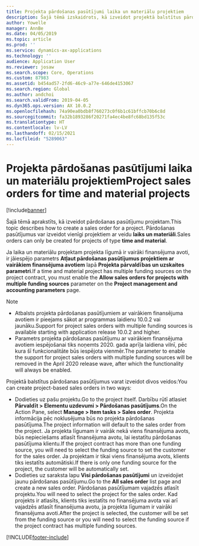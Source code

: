 ```yaml
---
title: Projekta pārdošanas pasūtījumi laika un materiālu projektiem
description: Šajā tēmā izskaidrots, kā izveidot projektā balstītus pārdošanas pasūtījumus laika un materiālu projektiem.
author: Yowelle
manager: AnnBe
ms.date: 04/05/2019
ms.topic: article
ms.prod: ''
ms.service: dynamics-ax-applications
ms.technology: ''
audience: Application User
ms.reviewer: josaw
ms.search.scope: Core, Operations
ms.custom: 87983
ms.assetid: b454ad57-2fd6-46c9-a77e-646de4153067
ms.search.region: Global
ms.author: andchoi
ms.search.validFrom: 2019-04-05
ms.dyn365.ops.version: AX 10.0.2
ms.openlocfilehash: 74a90ea0bdb8f760273c0f6b1c61bffcb70b6c8d
ms.sourcegitcommit: fa32b1893286f20271fa4ec4be8fc68bd135f53c
ms.translationtype: HT
ms.contentlocale: lv-LV
ms.lasthandoff: 02/15/2021
ms.locfileid: "5289063"
---
```

# <a name="project-sales-orders-for-time-and-material-projects"></a><span data-ttu-id="d3f19-103">Projekta pārdošanas pasūtījumi laika un materiālu projektiem</span><span class="sxs-lookup"><span data-stu-id="d3f19-103">Project sales orders for time and material projects</span></span>

[!include[banner](../includes/banner.md)]

<span data-ttu-id="d3f19-104">Šajā tēmā aprakstīts, kā izveidot pārdošanas pasūtījumu projektam.</span><span class="sxs-lookup"><span data-stu-id="d3f19-104">This topic describes how to create a sales order for a project.</span></span> <span data-ttu-id="d3f19-105">Pārdošanas pasūtījumus var izveidot vienīgi projektiem ar veidu **laiks un materiāli**.</span><span class="sxs-lookup"><span data-stu-id="d3f19-105">Sales orders can only be created for projects of type **time and material**.</span></span>

<span data-ttu-id="d3f19-106">Ja laika un materiālu projektam projekta līgumā ir vairāki finansējuma avoti, ir jāiespējo parametrs **Atļaut pārdošanas pasūtījumus projektiem ar vairākiem finansējuma avotiem** lapā **Projekta pārvaldības un uzskaites parametri**.</span><span class="sxs-lookup"><span data-stu-id="d3f19-106">If a time and material project has multiple funding sources on the project contract, you must enable the **Allow sales orders for projects with multiple funding sources** parameter on the **Project management and accounting parameters** page.</span></span> 

> [!NOTE]
> - <span data-ttu-id="d3f19-107">Atbalsts projekta pārdošanas pasūtījumiem ar vairākiem finansējuma avotiem ir pieejams sākot ar programmas laidienu 10.0.2 vai jaunāku.</span><span class="sxs-lookup"><span data-stu-id="d3f19-107">Support for project sales orders with multiple funding sources is available starting with application release 10.0.2 and higher.</span></span>
> - <span data-ttu-id="d3f19-108">Parametrs projekta pārdošanas pasūtījumu ar vairākiem finansējuma avotiem iespējošanai tiks noņemts 2020. gada aprīļa laidiena vilnī, pēc kura šī funkcionalitāte būs iespējota vienmēr.</span><span class="sxs-lookup"><span data-stu-id="d3f19-108">The parameter to enable the support for project sales orders with multiple funding sources will be removed in the April 2020 release wave, after which the functionality will always be enabled.</span></span>

<span data-ttu-id="d3f19-109">Projektā balstītus pārdošanas pasūtījumus varat izveidot divos veidos:</span><span class="sxs-lookup"><span data-stu-id="d3f19-109">You can create project-based sales orders in two ways:</span></span>

- <span data-ttu-id="d3f19-110">Dodieties uz pašu projektu.</span><span class="sxs-lookup"><span data-stu-id="d3f19-110">Go to the project itself.</span></span> <span data-ttu-id="d3f19-111">Darbību rūtī atlasiet **Pārvaldīt > Elementu uzdevumi > Pārdošanas pasūtījums**.</span><span class="sxs-lookup"><span data-stu-id="d3f19-111">On the Action Pane, select **Manage > Item tasks > Sales order**.</span></span> <span data-ttu-id="d3f19-112">Projekta informācija pēc noklusējuma būs no projekta pārdošanas pasūtījuma.</span><span class="sxs-lookup"><span data-stu-id="d3f19-112">The project information will default to the sales order from the project.</span></span> <span data-ttu-id="d3f19-113">Ja projekta līgumam ir vairāk nekā viens finansējuma avots, būs nepieciešams atlasīt finansējuma avotu, lai iestatītu pārdošanas pasūtījuma klientu.</span><span class="sxs-lookup"><span data-stu-id="d3f19-113">If the project contract has more than one funding source, you will need to select the funding source to set the customer for the sales order.</span></span> <span data-ttu-id="d3f19-114">Ja projektam ir tikai viens finansējuma avots, klients tiks iestatīts automātiski.</span><span class="sxs-lookup"><span data-stu-id="d3f19-114">If there is only one funding source for the project, the customer will be automatically set.</span></span>
- <span data-ttu-id="d3f19-115">Dodieties uz saraksta lapu **Visi pārdošanas pasūtījumi** un izveidojiet jaunu pārdošanas pasūtījumu.</span><span class="sxs-lookup"><span data-stu-id="d3f19-115">Go to the **All sales order** list page and create a new sales order.</span></span> <span data-ttu-id="d3f19-116">Pārdošanas pasūtījumam vajadzēs atlasīt projektu.</span><span class="sxs-lookup"><span data-stu-id="d3f19-116">You will need to select the project for the sales order.</span></span> <span data-ttu-id="d3f19-117">Kad projekts ir atlasīts, klients tiks iestatīts no finansējuma avota vai arī vajadzēs atlasīt finansējuma avotu, ja projekta līgumam ir vairāki finansējuma avoti.</span><span class="sxs-lookup"><span data-stu-id="d3f19-117">After the project is selected, the customer will be set from the funding source or you will need to select the funding source if the project contract has multiple funding sources.</span></span>



[!INCLUDE[footer-include](../includes/footer-banner.md)]